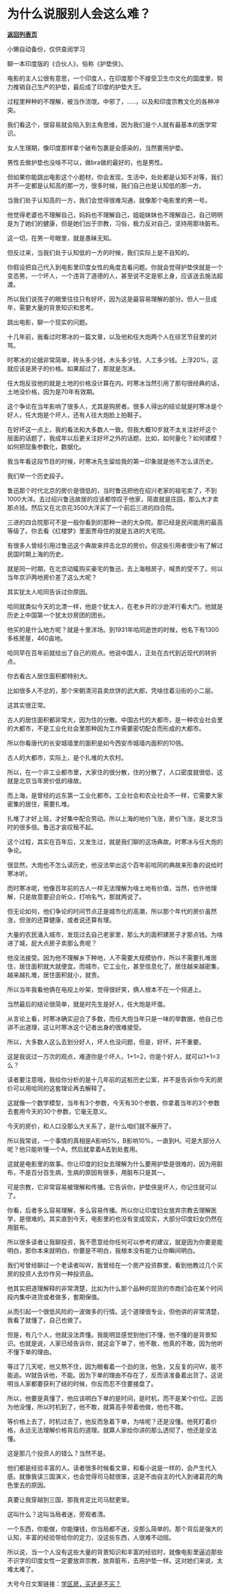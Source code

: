 # 为什么说服别人会这么难？

[**返回列表页**](/gzh/记忆承载3)

小懒自动备份，仅供查阅学习

聊一本印度版的《合伙人》，俗称《护垫侠》。

  

电影的主人公很有意思，一个印度人，在印度那个不接受卫生巾文化的国度里，努力推销自己生产的护垫，最后成了印度的护垫大王。

  

过程里种种的不理解，被当作流氓，中邪了，.....，以及和印度宗教文化的各种冲突。

  

我们看这个，很容易就会陷入到主角思维，因为我们是个人就有最基本的医学常识。

  

女人生理期，像印度那样拿个破布包裹是会感染的，当然要用护垫。

  

男性去做护垫也没啥不可以，做bra做的最好的，也是男性。

  

但如果你能跳出电影这个小题材，你会发现，生活中，处处都是认知不对等，我们并不一定都是认知高的那一方，很多时候，我们自己也是认知低的那一方。

  

当我们处于认知高的一方，我们会觉得很难沟通，就像那个电影里的男一号。

  

他觉得老婆也不理解自己，妈妈也不理解自己，姐姐妹妹也不理解自己，自己明明是为了她们的健康，但是她们出于宗教，习俗，极力反对自己，坚持用那块脏布。

  

这一切，在男一号眼里，就是愚昧无知。

  

但反过来，当我们处于认知低的一方的时候，我们实际上是不自知的。

  

你假设把自己代入到电影里印度女性的角度去看问题。你就会觉得护垫侠就是一个变态男，一个坏人，一个违背了道德的人，甚至说不定是邪上身，应该送去施法超渡。

  

所以我们说孩子的眼里往往只有好坏，因为这是最容易理解的部分。但人一旦成年，需要大量的背景知识和思考。

  

跳出电影，聊一个现实的问题。

  

十几年前，我看过时寒冰的一篇文章，以及他和任大炮两个人在综艺节目里的对骂。

  

时寒冰的论据非常简单，砖头多少钱，木头多少钱，人工多少钱。上浮20%，这就应该是房子的价格。如果超过了，那就是泡沫。

  

任大炮反驳他的就是土地的价格没计算在内。时寒冰当然引用了那句很经典的话，土地没价格，因为是70年有效期。

  

这个争论在当年影响了很多人，尤其是购房者。很多人得出的结论就是时寒冰是个好人，任大炮是个坏人，还有人往大炮脸上拍鞋子。

  

在好坏这一点上，我的看法和大多数人一致。但我大概10岁就不太关注好坏这个层面的话题了，我成年以后更关注好坏之外的话题，比如，如何量化？如何建模？如何把现象参数化，数据化。

  

我当年看这段节目的时候，时寒冰先生留给我的第一印象就是他不怎么读历史。

  

我们举一个历史段子。

  

鲁迅那个时代北京的房价是很低的，当时鲁迅把他在绍兴老家的祖宅卖了，不到1000大洋。去过绍兴鲁迅故居的应该都惊叹于他家，简直就是庄园，那么大才卖那点钱。然后又在北京花3500大洋买了一个前后三进的四合院。

  

三进的四合院那可不是一般你看到的那种一进的大杂院。那已经是民间能用的最高等级了。你去看《红楼梦》里面贾母住的就是五进的大宅院。

  

有很多人曾经引用过鲁迅这个典故来抨击北京的房价。但这些引用者很少有了解过民国时期上海的历史。

  

就是同一时期，在北京动辄购买豪宅的鲁迅，去上海租房子，喊贵的受不了。何以当年京沪两地房价差了这么大呢？

  

其实犹太人哈同告诉过你原因。

  

哈同就类似今天的北漂一样，他是个犹太人，在老乡开的沙逊洋行看大门。他就是历史上中国第一个犹太炒房团的团长。

  

他买的是什么地方呢？就是十里洋场。到1931年哈同逝世的时候，他名下有1300多栋房屋，460亩地。

  

哈同早在百年前就给出了自己的观点。他说中国人，正处在古代到近现代的转折点。

  

你去看古人居住面积都特别大。

  

比如很多人不忿的，那个宋朝清河县卖炊饼的武大郎，凭啥住着沿街的小二层。

  

这其实很正常。

  

古人的居住面积都非常大，因为住的分散。中国古代的大都市，是一种农业社会里的大都市，不是工业化社会里那种因为工作需要密切配合而形成的大都市。

  

所以你看唐代的长安城墙里的面积是如今西安市城墙内面积的10倍。

  

古人的大都市，实际上，是个扎堆的大农村。

  

所以，在一个非工业都市里，大家住的很分散，住的分散了，人口密度就很低，这就是北京当年房价低的缘故。

  

而上海，是曾经的远东第一工业化都市。工业社会和农业社会不一样，它需要大家密集的居住，需要扎堆。

  

扎堆了才好上班，才好集中配合劳动。所以上海的地价飞涨，房价飞涨，是北京当时的很多倍。鲁迅才哀叹租不起。

  

这个过程，其实在百年后，又发生过，就是我们聊的这场典故。时寒冰与任大炮的争论。

  

很显然，大炮也不怎么读历史，他没法举出这个百年前哈同的典故来形象的说给时寒冰听。

  

而时寒冰呢，他像百年前的古人一样无法理解为啥土地有价值，当然，也许他理解，只是故意要迎合听众，打响名气，那就两说了。

  

但无论如何，他们争论的时间节点正是城市化的高潮，所以那个年代的房价虽然涨，但涨的还算健康，或者说还算有理。

  

大量的农民涌入城市，发现过去自己老家里，那么大的面积建房子才那点钱。为啥进了城，屁大点房子卖那么贵呢？

  

他没法接受。因为他不理解乡下种地，人不需要大规模协作，所以不需要扎堆居住，居住面积就大就便宜。而城市，它工业化，甚至信息化了。居住越来越密集，越来越扎堆，居住面积就小，就贵。

  

所以当年我看他俩在电视上吵架，觉得很好笑，俩人根本不在一个频道上。

  

当然最后的结论很简单，就是时先生是好人，任大炮是坏蛋。

  

从言论上看，时寒冰确实迎合了多数，而任大炮当年只是一味的举数据，他自己也讲不出道理，这让时寒冰这个记者出身的很难接受。

  

所以，大多数人这么去划分好人，坏人也没问题，但是，好坏，并不重要。

  

这是我说过一万次的观点，难道你是个坏人，1+1=2，你是个好人，就可以1+1=3么？

  

读者要注意哦，我给你分析的是十几年前的这桩历史公案，并不是告诉你今天的房价可以用哈同的这套理论再去解释了。

  

这就像一个数学模型，当年有3个参数，今天有30个参数，你拿着当年的3个参数去套用今天的30个参数，它毫无意义。

  

今天的房价，和人口没那么大关系了，是什么咱们就不展开了。

  

所以我常说，一个事情的真相是A影响5%，B影响10%，一直到H。可是大部分人呢？他只能听懂一个A，然后就拿着A去到处套用。

  

这就是电影里的故事。你让印度的妇女去理解为什么要用护垫是很难的，因为用脏布，不是百分百生病，生病的原因有很多，用脏布只是其一。

  

可是宗教，它非常容易被理解和传播。它告诉你，护垫侠是坏人，你记住就可以了。

  

你看，后者多么容易理解，多么容易传播。所以你让印度妇女放弃宗教去理解医学，是很难的。其实直到今天，电影里的也没有变成现实，大部分印度妇女仍然在用脏布。

  

所以很多读者让我聊投资，我不愿意给你任何可以参考的建议，就是因为你要是能明白，那你本来就明白，你要是不明白，我根本没有能力让你瞬间明白。

  

我们号曾经聊过一个老读者叫W，我曾经在一个房产投资群里，看到他教过几个买房的投资人去炒作另一种投资品。

  

他其实把道理解释的非常清楚，比如为什么那个品种的现货的市商们会在某个时间段内集中进货或者做多，套期保值。

  

从而引起一个很低风险的一波做多的行情。这个道理很专业，但他讲的非常清楚，我看了就懂了，自己也做了。

  

但是，有几个人，他就没法弄懂。我能明显感觉到他们不懂，他不懂的是背景知识。也就是说，人家已经告诉你，就这会下单了，他不敢，他真的不敢，因为他听不懂下单的理由。

  

等过了几天呢，他又熬不住，因为眼看着一个劲的涨，他急，又反复的问W，能不能追。W就告诉他，不能。因为下单的理由不存在了，反而该准备着出货了。这说明当人家都要获利了结的时候，你反而忍不住要接盘了。

  

所以，他要是真懂了，他应该明白下单的是时间，是时机，而不是某个价位。正因为他没懂，所以时机到了，他不敢，就算高手带着他做，他也不敢。

  

等价格上去了，时机过去了，他反而急着下单，为啥呢？还是没懂。他死盯着价格，永远无法理解价格背后的道理。就算人家给你讲的那么透彻了，他还是没法懂。

  

这是那几个投资人的错么？当然不是。

  

他们都是经验丰富的人。读者很多时候看文章，和看小说是一样的，会产生代入感。就像我读三国演义，也会觉得司马懿很笨，这是不由自主的代入到诸葛亮的角色里去的原因。

  

真要让我穿越到三国，那我肯定比司马懿更笨。

  

这叫什么？这叫当局者迷，旁观者清。

  

一个东西，你能做，你能赚钱，你当局都不迷，没那么简单的。那个背后是强大的认知，丰富的经验带给你的定力，没这些东西，人很难不动摇。

  

所以说，当一个人没有这些大量的背景知识和丰富的经验时，就像电影里逼迫那些不识字的印度女性一定要放弃宗教，放弃脏布，去用护垫一样。这对她们来说，太难太难了。

  

大号今日文案链接：[学区房，买还是不买？](https://mp.weixin.qq.com/s?__biz=MzU0MjYwNDU2Mw==&mid=2247487910&idx=2&sn=b938399f884d23fc2a4d390bb95f6fe1&chksm=fb197ddacc6ef4cc40a05ebad7e3cd24db0c287ff4c2f67b5b2e1446a2a0f8e377dca932f55d&token=300714408&lang=zh_CN&scene=21#wechat_redirect)

